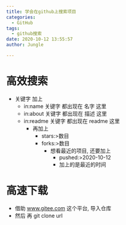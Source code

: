 ```yaml
---
title: 学会在github上搜索项目
categories:
  - GitHub
tags:
  - github搜索
date: 2020-10-12 13:55:57
author: Jungle

---
```

# 高效搜索 #

- 关键字 加上
	- in:name	关键字 都出现在 名字 这里
	- in:about	关键字 都出现在 描述 这里
	- in:readme	关键字 都出现在 readme 这里
		- 再加上 
			- stars:>数目	
			- forks:>数目
				- 想看最近的项目, 还要加上
					- pushed:>2020-10-12
					- 加上的是最近的时间

# 高速下载 #

- 借助 www.gitee.com 这个平台, 导入仓库
- 然后 再 git clone url